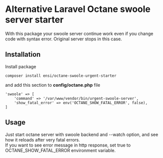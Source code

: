 # Alternative Laravel Octane swoole server starter

With this package your swoole server continue work even if you change code with syntax error.
Original server stops in this case.

## Installation

Install package
```
composer install ensi/octane-swoole-urgent-starter
```
and add this section to **config/octane.php** file
```
'swoole' => [
    'command' => '/var/www/vendor/bin/urgent-swoole-server',
    'show_fatal_error' => env('OCTANE_SHOW_FATAL_ERROR', false),
]
```

## Usage

Just start octane server with swoole backend and --watch option, 
and see how it reloads after very fatal errors.  
If you want to see error message in http response, set true to OCTANE_SHOW_FATAL_ERROR environment variable.